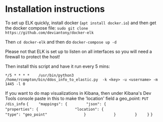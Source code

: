# Installation instructions
To set up ELK quickly, install docker (`apt install docker.io`) and then get the docker compose file:
`sudo git clone https://github.com/deviantony/docker-elk`

Then `cd docker-elk` and then do `docker-compose up -d`

Please not that ELK is set up to listen on all interfaces so you will need a firewall to protect the host!

Then install this script and have it run every 5 mins:

`*/5 * * * *    /usr/bin/python3 /home/rcompton/bin/ddos_info_to_elastic.py  -k <key> -u <username> -m 1445 -l 0`

If you want to do map visualizations in Kibana, then under Kibana's Dev Tools console paste in this to make the 'location' field a geo_point:
`PUT /dis_info`
`{`
`    "mappings": {`
`        "json": {`
`            "properties": {`
`                "location": {`
`                    "type": "geo_point"`
`                }`
`            }`
`        }`
`    }`
`}`
